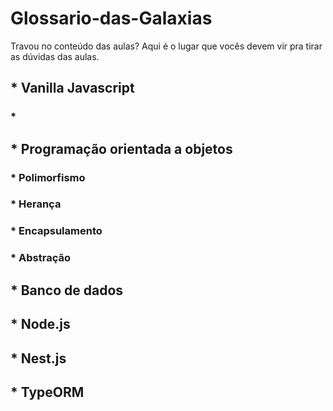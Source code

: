 # Glossario-das-Galaxias
Travou no conteúdo das aulas? Aqui é o lugar que vocês devem vir pra tirar as dúvidas das aulas. 

## * Vanilla Javascript
### * 

## * Programação orientada a objetos
### * Polimorfismo
### * Herança
### * Encapsulamento
### * Abstração

## * Banco de dados

## * Node.js

## * Nest.js

## * TypeORM
